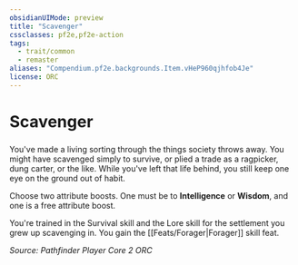 ```yaml
---
obsidianUIMode: preview
title: "Scavenger"
cssclasses: pf2e,pf2e-action
tags:
  - trait/common
  - remaster
aliases: "Compendium.pf2e.backgrounds.Item.vHeP960qjhfob4Je"
license: ORC
---
```

# Scavenger

### 






You've made a living sorting through the things society throws away. You might have scavenged simply to survive, or plied a trade as a ragpicker, dung carter, or the like. While you've left that life behind, you still keep one eye on the ground out of habit.

Choose two attribute boosts. One must be to **Intelligence** or **Wisdom**, and one is a free attribute boost.

You're trained in the Survival skill and the Lore skill for the settlement you grew up scavenging in. You gain the [[Feats/Forager|Forager]] skill feat.

*Source: Pathfinder Player Core 2*
*ORC*